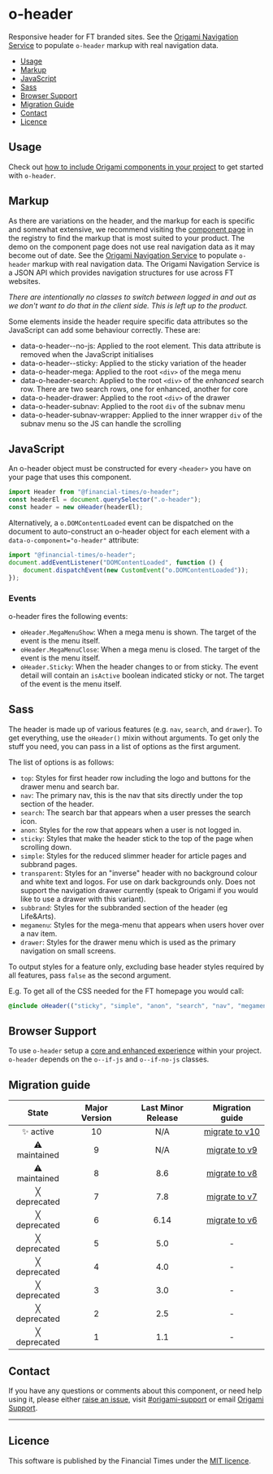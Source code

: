 # o-header

Responsive header for FT branded sites. See the [Origami Navigation Service](https://www.ft.com/__origami/service/navigation) to populate `o-header` markup with real navigation data.

- [Usage](#usage)
- [Markup](#markup)
- [JavaScript](#javascript)
- [Sass](#sass)
- [Browser Support](#browser-support)
- [Migration Guide](#migration-guide)
- [Contact](#contact)
- [Licence](#licence)

## Usage

Check out [how to include Origami components in your project](https://origami.ft.com/documentation/components/#including-origami-components-in-your-project) to get started with `o-header`.

## Markup

As there are variations on the header, and the markup for each is specific and somewhat extensive, we recommend visiting the [component page](http://registry.origami.ft.com/components/o-header) in the registry to find the markup that is most suited to your product. The demo on the component page does not use real navigation data as it may become out of date. See the [Origami Navigation Service](https://www.ft.com/__origami/service/navigation) to populate `o-header` markup with real navigation data. The Origami Navigation Service is a JSON API which provides navigation structures for use across FT websites.

_There are intentionally no classes to switch between logged in and out as we don't want to do that in the client side. This is left up to the product._

Some elements inside the header require specific data attributes so the JavaScript can add some behaviour correctly. These are:

- data-o-header--no-js: Applied to the root element. This data attribute is removed when the JavaScript initialises
- data-o-header--sticky: Applied to the sticky variation of the header
- data-o-header-mega: Applied to the root `<div>` of the mega menu
- data-o-header-search: Applied to the root `<div>` of the _enhanced_ search row. There are two search rows, one for enhanced, another for core
- data-o-header-drawer: Applied to the root `<div>` of the drawer
- data-o-header-subnav: Applied to the root `div` of the subnav menu
- data-o-header-subnav-wrapper: Applied to the inner wrapper `div` of the subnav menu so the JS can handle the scrolling

## JavaScript

An o-header object must be constructed for every `<header>` you have on your page that uses this component.

```js
import Header from "@financial-times/o-header";
const headerEl = document.querySelector(".o-header");
const header = new oHeader(headerEl);
```

Alternatively, a `o.DOMContentLoaded` event can be dispatched on the document to auto-construct an o-header object for each element with a `data-o-component="o-header"` attribute:

```js
import "@financial-times/o-header";
document.addEventListener("DOMContentLoaded", function () {
	document.dispatchEvent(new CustomEvent("o.DOMContentLoaded"));
});
```

### Events

o-header fires the following events:

- `oHeader.MegaMenuShow`: When a mega menu is shown. The target of the event is the menu itself.
- `oHeader.MegaMenuClose`: When a mega menu is closed. The target of the event is the menu itself.
- `oHeader.Sticky`: When the header changes to or from sticky. The event detail will contain an `isActive` boolean indicated sticky or not. The target of the event is the menu itself.

## Sass

The header is made up of various features (e.g. `nav`, `search`, and `drawer`). To get everything, use the `oHeader()` mixin without arguments. To get only the stuff you need, you can pass in a list of options as the first argument.

The list of options is as follows:

- `top`: Styles for first header row including the logo and buttons for the drawer menu and search bar.
- `nav`: The primary nav, this is the nav that sits directly under the top section of the header.
- `search`: The search bar that appears when a user presses the search icon.
- `anon`: Styles for the row that appears when a user is not logged in.
- `sticky`: Styles that make the header stick to the top of the page when scrolling down.
- `simple`: Styles for the reduced slimmer header for article pages and subbrand pages.
- `transparent`: Styles for an "inverse" header with no background colour and white text and logos. For use on dark backgrounds only. Does not support the navigation drawer currently (speak to Origami if you would like to use a drawer with this variant).
- `subbrand`: Styles for the subbranded section of the header (eg Life&Arts).
- `megamenu`: Styles for the mega-menu that appears when users hover over a nav item.
- `drawer`: Styles for the drawer menu which is used as the primary navigation on small screens.

To output styles for a feature only, excluding base header styles required by all features, pass `false` as the second argument.

E.g. To get all of the CSS needed for the FT homepage you would call:

```scss
@include oHeader(("sticky", "simple", "anon", "search", "nav", "megamenu"));
```

## Browser Support

To use `o-header` setup a [core and enhanced experience](https://origami.ft.com/documentation/components/compatibility/#core--enhanced-experiences) within your project. `o-header` depends on the `o--if-js` and `o--if-no-js` classes.

## Migration guide

|    State     | Major Version | Last Minor Release |                     Migration guide                     |
| :----------: | :-----------: | :----------------: | :-----------------------------------------------------: |
|  ✨ active   |      10       |        N/A         | [migrate to v10](MIGRATION.md#migrating-from-v9-to-v10) |
| ⚠ maintained |       9       |        N/A         |  [migrate to v9](MIGRATION.md#migrating-from-v8-to-v9)  |
| ⚠ maintained |       8       |        8.6         |  [migrate to v8](MIGRATION.md#migrating-from-v7-to-v8)  |
| ╳ deprecated |       7       |        7.8         |  [migrate to v7](MIGRATION.md#migrating-from-v6-to-v7)  |
| ╳ deprecated |       6       |        6.14        |  [migrate to v6](MIGRATION.md#migrating-from-v5-to-v6)  |
| ╳ deprecated |       5       |        5.0         |                            -                            |
| ╳ deprecated |       4       |        4.0         |                            -                            |
| ╳ deprecated |       3       |        3.0         |                            -                            |
| ╳ deprecated |       2       |        2.5         |                            -                            |
| ╳ deprecated |       1       |        1.1         |                            -                            |

## Contact

If you have any questions or comments about this component, or need help using it, please either [raise an issue](https://github.com/Financial-Times/o-header/issues), visit [#origami-support](https://financialtimes.slack.com/messages/origami-support/) or email [Origami Support](mailto:origami-support@ft.com).

---

## Licence

This software is published by the Financial Times under the [MIT licence](http://opensource.org/licenses/MIT).
